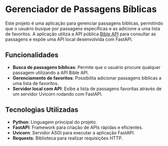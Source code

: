# Gerenciador de Passagens Bíblicas

Este projeto é uma aplicação para gerenciar passagens bíblicas, permitindo que o usuário busque por passagens específicas e as adicione a uma lista de favoritos. A aplicação utiliza a API pública [Bible API](https://bible-api.com/) para consultar as passagens e expõe uma API local desenvolvida com FastAPI.

## Funcionalidades

- **Busca de passagens bíblicas**: Permite que o usuário procure qualquer passagem utilizando a API Bible API.
- **Gerenciamento de favoritos**: Possibilita adicionar passagens bíblicas a uma lista de favoritos.
- **Servidor local com API**: Exibe a lista de passagens favoritas através de um servidor Uvicorn rodando com FastAPI.

## Tecnologias Utilizadas

- **Python**: Linguagem principal do projeto.
- **FastAPI**: Framework para criação de APIs rápidas e eficientes.
- **Uvicorn**: Servidor ASGI para executar a aplicação FastAPI.
- **Requests**: Biblioteca para realizar requisições HTTP.